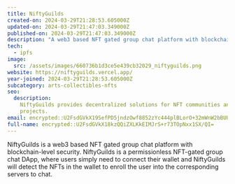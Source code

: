 ```yaml
---
title: NiftyGuilds
created-on: 2024-03-29T21:28:53.605000Z
updated-on: 2024-03-29T21:47:03.349000Z
published-on: 2024-03-29T21:47:03.349000Z
description: "A web3 based NFT gated group chat platform with blockchain level security."
tech:
  - ipfs
image:
  src: /assets/images/660736b1d3ce5e439cb32029_niftyguilds.png
website: https://niftyguilds.vercel.app/
year-joined: 2024-03-29T21:28:53.605000Z
subcategory: arts-collectibles-nfts
seo:
  description:
    NiftyGuilds provides decentralized solutions for NFT communities and
    projects.
email: encrypted::U2FsdGVkX19SefPD5jndzOwf8852zYc444plBLorO+32mWnW2bBUUb6BrgjQQE5Y
full-name: encrypted::U2FsdGVkX18kzQQiZXLKkEIMJrS+r73TOpNxx1SX/QI=
---
```


NiftyGuilds is a web3 based NFT gated group chat platform with blockchain-level security. NiftyGuilds is a permissionless NFT-gated group chat DApp, where users simply need to connect their wallet and NiftyGuilds will detect the NFTs in the wallet to enroll the user into the corresponding servers to chat.
